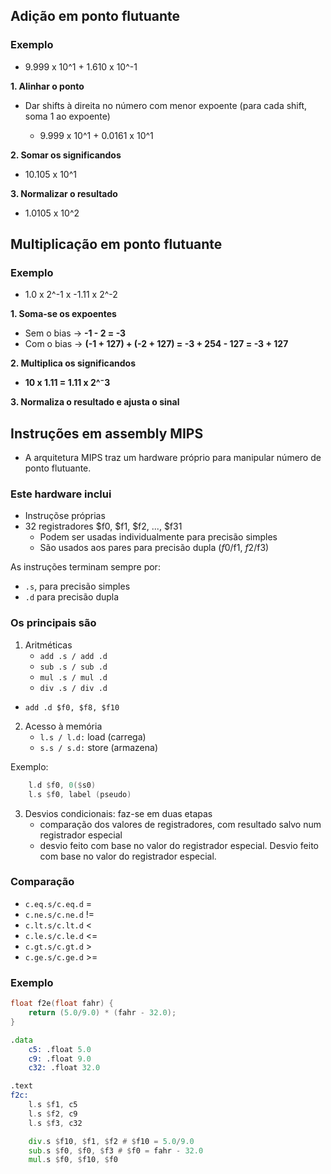 ## Adição em ponto flutuante

### Exemplo

- 9.999 x 10^1 + 1.610 x 10^-1

**1. Alinhar o ponto**

- Dar shifts à direita no número com menor expoente (para cada shift, soma 1 ao expoente)

    - 9.999 x 10^1 + 0.0161 x 10^1

**2. Somar os significandos** <br>
- 10.105 x 10^1

**3. Normalizar o resultado** <br>
- 1.0105 x 10^2

## Multiplicação em ponto flutuante

### Exemplo

- 1.0 x 2^-1 x -1.11 x 2^-2

**1. Soma-se os expoentes**
- Sem o bias -> **-1 - 2 = -3**
- Com o bias -> **(-1 + 127) + (-2 + 127) = -3 + 254 - 127 = -3 + 127**

**2. Multiplica os significandos**
- **10 x 1.11 = 1.11 x 2^⁻3**

**3. Normaliza o resultado e ajusta o sinal**

## Instruções em assembly MIPS

- A arquitetura MIPS traz um hardware próprio para manipular número de ponto flutuante.

### Este hardware inclui
- Instruçõse próprias
- 32 registradores $f0, $f1, $f2, ..., $f31
    - Podem ser usadas individualmente para precisão simples
    - São usados aos pares para precisão dupla ($f0/$f1, $f2/$f3)

As instruções terminam sempre por:
- `.s`, para precisão simples
- `.d` para precisão dupla

### Os principais são

1. Aritméticas
    - `add .s / add .d`
    - `sub .s / sub .d`
    - `mul .s / mul .d`
    - `div .s / div .d`

- `add .d $f0, $f8, $f10`

2. Acesso à memória
    - `l.s / l.d:` load (carrega)
    - `s.s / s.d:` store (armazena)

Exemplo:
```asm
    l.d $f0, 0($s0)
    l.s $f0, label (pseudo)
```

3. Desvios condicionais: faz-se em duas etapas <br>
    - comparação dos valores de registradores, com resultado salvo num registrador especial
    - desvio feito com base no valor do registrador especial.
    Desvio feito com base no valor do registrador especial.

### Comparação

- `c.eq.s/c.eq.d` =
- `c.ne.s/c.ne.d` !=
- `c.lt.s/c.lt.d` <
- `c.le.s/c.le.d` <=
- `c.gt.s/c.gt.d` >
- `c.ge.s/c.ge.d` >=

### Exemplo

```c
float f2e(float fahr) {
    return (5.0/9.0) * (fahr - 32.0);
}
```

```asm
.data
    c5: .float 5.0
    c9: .float 9.0
    c32: .float 32.0

.text
f2c:
    l.s $f1, c5
    l.s $f2, c9
    l.s $f3, c32

    div.s $f10, $f1, $f2 # $f10 = 5.0/9.0
    sub.s $f0, $f0, $f3 # $f0 = fahr - 32.0
    mul.s $f0, $f10, $f0 
```